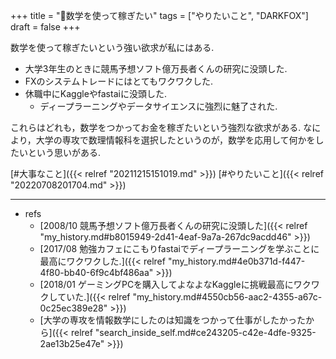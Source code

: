 +++
title = "🦊数学を使って稼ぎたい"
tags = ["やりたいこと", "DARKFOX"]
draft = false
+++

数学を使って稼ぎたいという強い欲求が私にはある.

-   大学3年生のときに競馬予想ソフト億万長者くんの研究に没頭した.
-   FXのシステムトレードにはとてもワクワクした.
-   休職中にKaggleやfastaiに没頭した.
    -   ディープラーニングやデータサイエンスに強烈に魅了された.

これらはどれも，数学をつかってお金を稼ぎたいという強烈な欲求がある. なにより，大学の専攻で数理情報科を選択したというのが，数学を応用して何かをしたいという思いがある.

[#大事なこと]({{< relref "20211215151019.md" >}}) [#やりたいこと]({{< relref "20220708201704.md" >}})

---

-   refs
    -   [2008/10 競馬予想ソフト億万長者くんの研究に没頭した]({{< relref "my_history.md#b8015949-2d41-4eaf-9a7a-267dc9acdd46" >}})
    -   [2017/08 勉強カフェにこもりfastaiでディープラーニングを学ぶことに最高にワクワクした.]({{< relref "my_history.md#4e0b371d-f447-4f80-bb40-6f9c4bf486aa" >}})
    -   [2018/01 ゲーミングPCを購入してよなよなKaggleに挑戦最高にワクワクしていた.]({{< relref "my_history.md#4550cb56-aac2-4355-a67c-0c25ec389e28" >}})
    -   [大学の専攻を情報数学にしたのは知識をつかって仕事がしたかったから]({{< relref "search_inside_self.md#ce243205-c42e-4dfe-9325-2ae13b25e47e" >}})
